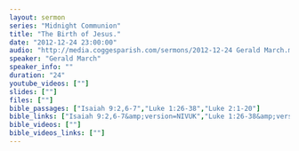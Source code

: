 ```yaml
---
layout: sermon
series: "Midnight Communion"
title: "The Birth of Jesus."
date: "2012-12-24 23:00:00"
audio: "http://media.coggesparish.com/sermons/2012-12-24 Gerald March.mp3"
speaker: "Gerald March"
speaker_info: ""
duration: "24"
youtube_videos: [""]
slides: [""]
files: [""]
bible_passages: ["Isaiah 9:2,6-7","Luke 1:26-38","Luke 2:1-20"]
bible_links: ["Isaiah 9:2,6-7&amp;version=NIVUK","Luke 1:26-38&amp;version=NIVUK","Luke 2:1-20&amp;version=NIVUK"]
bible_videos: [""]
bible_videos_links: [""]
---
```

